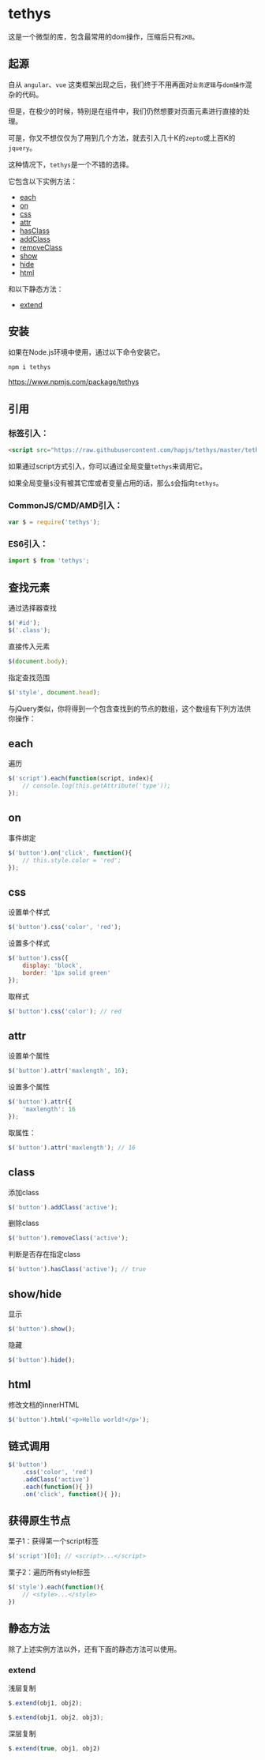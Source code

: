 # tethys 

这是一个微型的库，包含最常用的dom操作，压缩后只有`2KB`。

## 起源

自从 `angular`、`vue` 这类框架出现之后，我们终于不用再面对`业务逻辑`与`dom操作`混杂的代码。

但是，在极少的时候，特别是在组件中，我们仍然想要对页面元素进行直接的处理。

可是，你又不想仅仅为了用到几个方法，就去引入几十K的`zepto`或上百K的`jquery`。

这种情况下，`tethys`是一个不错的选择。

它包含以下实例方法：

* [each](#each)
* [on](#on)
* [css](#css)
* [attr](#attr)
* [hasClass](#class)
* [addClass](#class)
* [removeClass](#class)
* [show](#showhide)
* [hide](#showhide)
* [html](#html)

和以下静态方法：

* [extend](#extend)

## 安装

如果在Node.js环境中使用，通过以下命令安装它。

```bash
npm i tethys
```

https://www.npmjs.com/package/tethys

## 引用

### 标签引入：

```html
<script src="https://raw.githubusercontent.com/hapjs/tethys/master/tethys.min.js"></script>
```

如果通过script方式引入，你可以通过全局变量`tethys`来调用它。

如果全局变量`$`没有被其它库或者变量占用的话，那么`$`会指向`tethys`。


### CommonJS/CMD/AMD引入：

```js
var $ = require('tethys');
```

### ES6引入：

```js
import $ from 'tethys';
```

## 查找元素

通过选择器查找

```js
$('#id');
$('.class');
```

直接传入元素

```js
$(document.body);
```

指定查找范围

```js
$('style', document.head);
```

与jQuery类似，你将得到一个包含查找到的节点的数组，这个数组有下列方法供你操作：

## each

遍历

```js
$('script').each(function(script, index){
    // console.log(this.getAttribute('type'));
});
```

## on

事件绑定

```js
$('button').on('click', function(){
    // this.style.color = 'red';
});
```

## css

设置单个样式

```js
$('button').css('color', 'red');
```

设置多个样式

```js
$('button').css({
    display: 'block',
    border: '1px solid green'
});
```

取样式

```js
$('button').css('color'); // red
```

## attr

设置单个属性

```js
$('button').attr('maxlength', 16);
```

设置多个属性

```js
$('button').attr({
    'maxlength': 16
});
```

取属性：

```js
$('button').attr('maxlength'); // 16
```

## class

添加class

```js
$('button').addClass('active');
```

删除class

```js
$('button').removeClass('active');
```

判断是否存在指定class

```js
$('button').hasClass('active'); // true
```

## show/hide

显示

```js
$('button').show();
```

隐藏

```js
$('button').hide();
```

## html

修改文档的innerHTML

```js
$('button').html('<p>Hello world!</p>');
```

## 链式调用

```js
$('button')
    .css('color', 'red')
    .addClass('active')
    .each(function(){ })
    .on('click', function(){ });
```

## 获得原生节点

栗子1：获得第一个script标签

```js
$('script')[0]; // <script>...</script>
```

栗子2：遍历所有style标签

```js
$('style').each(function(){
    // <style>...</style>
})
```

## 静态方法

除了上述实例方法以外，还有下面的静态方法可以使用。

### extend

浅层复制

```js
$.extend(obj1, obj2);

$.extend(obj1, obj2, obj3);
```

深层复制

```js 
$.extend(true, obj1, obj2)
```
